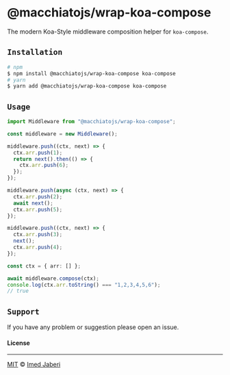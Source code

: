 # @macchiatojs/wrap-koa-compose

The modern Koa-Style middleware composition helper for `koa-compose`.

## `Installation`

```bash
# npm
$ npm install @macchiatojs/wrap-koa-compose koa-compose
# yarn
$ yarn add @macchiatojs/wrap-koa-compose koa-compose
```

## `Usage`

```typescript
import Middleware from "@macchiatojs/wrap-koa-compose";

const middleware = new Middleware();

middleware.push((ctx, next) => {
  ctx.arr.push(1);
  return next().then(() => {
    ctx.arr.push(6);
  });
});

middleware.push(async (ctx, next) => {
  ctx.arr.push(2);
  await next();
  ctx.arr.push(5);
});

middleware.push((ctx, next) => {
  ctx.arr.push(3);
  next();
  ctx.arr.push(4);
});

const ctx = { arr: [] };

await middleware.compose(ctx);
console.log(ctx.arr.toString() === "1,2,3,4,5,6");
// true
```

## `Support`

If you have any problem or suggestion please open an issue.

#### License

---

[MIT](LICENSE) &copy; [Imed Jaberi](https://github.com/3imed-jaberi)
